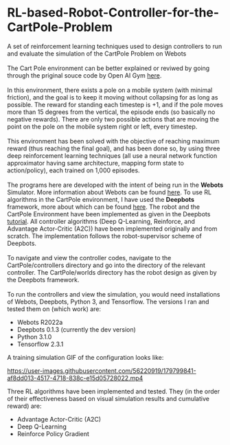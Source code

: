 # RL-based-Robot-Controller-for-the-CartPole-Problem
A set of reinforcement learning techniques used to design controllers to run and evaluate the simulation of the CartPole Problem on Webots
<br>
<br>
The Cart Pole environment can be better explained or reviwed by going through the priginal souce code by Open AI Gym <a href="https://github.com/openai/gym/blob/master/gym/envs/classic_control/cartpole.py">here</a>.
<br><br>
In this environment, there exists a pole on a mobile system (with minimal friction), and the goal is to keep it moving without collapsing for as long as possible. The reward for standing each timestep is +1, and if the pole moves more than 15 degrees from the vertical, the episode ends (so basically no negative rewards). There are only two possible actions that are moving the point on the pole on the mobile system right or left, every timestep.
<br><br>
This environment has been solved with the objective of reaching maximum reward (thus reaching the final goal), and has been done so, by using three deep reinforcement learning techniques (all use a neural network function approximator having same architecture, mapping form state to action/policy), each trained on 1,000 episodes.
<br><br>
The programs here are developed with the intent of being run in the <b>Webots</b> Simulator. More information about Webots can be found <a href="https://cyberbotics.com/">here</a>. To use RL algorithms in the CartPole environment, I have used the <b>Deepbots</b> framework, more about which can be found <a href="https://github.com/aidudezzz/deepbots">here</a>. The robot and the CartPole Environment have been implemented as given in the Deepbots <a href="https://github.com/aidudezzz/deepbots-tutorials/blob/master/robotSupervisorSchemeTutorial/README.md">tutorial</a>. All controller algorithms (Deep Q-Learning, Reinforce, and Advantage Actor-Critic (A2C)) have been implemented originally and from scratch. The implementation follows the robot-supervisor scheme of Deepbots.
<br><br>
To navigate and view the controller codes, navigate to the CartPole/controllers directory and go into the directory of the relevant controller. The CartPole/worlds directory has the robot design as given by the Deepbots framework.
<br><br>
To run the controllers and view the simulation, you would need installations of Webots, Deepbots, Python 3, and Tensorflow. The versions I ran and tested them on (which work) are:
<ul><li> Webots R2022a
<li>Deepbots 0.1.3 (currently the dev version)
<li>Python 3.1.0
<li>Tensorflow 2.3.1</ul>
A training simulation GIF of the configuration looks like:


https://user-images.githubusercontent.com/56220919/179799841-af8dd013-4517-4718-838c-e15d05728022.mp4




Three RL algorithms have been implemented and tested. They (in the order of their effectiveness based on visual simulation results and cumulative reward) are:
<ul><li> Advantage Actor-Critic (A2C)
<li>Deep Q-Learning
<li>Reinforce Policy Gradient</ul>

